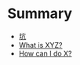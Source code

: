 # Summary

* [坑](README.md)
* [What is XYZ?](first-question.md)
* [How can I do X?](second-question.md)

